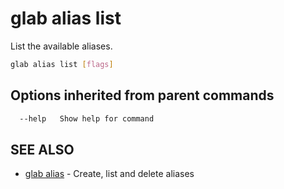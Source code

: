 # glab alias list

List the available aliases.

```bash
glab alias list [flags]
```

## Options inherited from parent commands

```bash
  --help   Show help for command
```

## SEE ALSO

* [glab alias](./)  - Create, list and delete aliases
